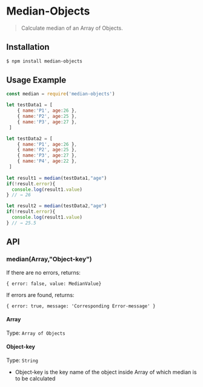 # Median-Objects

> Calculate median of an Array of Objects.

## Installation

```sh
$ npm install median-objects
```

## Usage Example

```js
const median = require('median-objects')

let testData1 = [
    { name:'P1', age:26 },
    { name:'P2', age:25 },
    { name:'P3', age:27 }, 
 ]

let testData2 = [
    { name:'P1', age:26 },
    { name:'P2', age:25 },
    { name:'P3', age:27 }, 
    { name:'P4', age:22 }, 
 ]
 
let result1 = median(testData1,"age")
if(!result.error){
  console.log(result1.value)
} // → 26

let result2 = median(testData2,"age")
if(!result.error){
  console.log(result1.value)
} // → 25.5
```
## API

### median(Array,"Object-key")

If there are no errors, returns:

`{ error: false, value: MedianValue}`

If errors are found, returns:

`{ error: true, message: 'Corresponding Error-message' }`

#### Array

Type: `Array of Objects`

#### Object-key

Type: `String`
* Object-key is the key name of the object inside Array of which median is to be calculated
